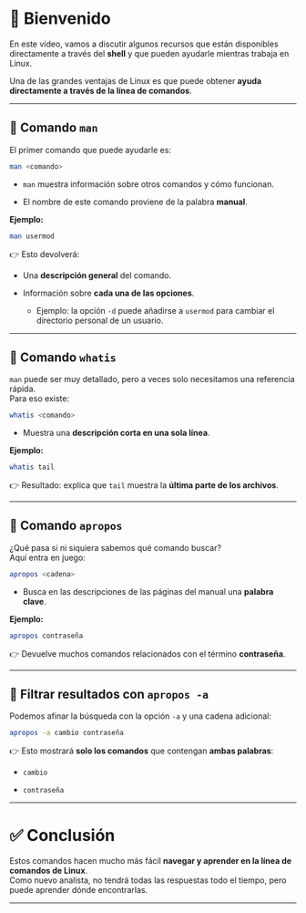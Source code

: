 
# 📘 Bienvenido

En este vídeo, vamos a discutir algunos recursos que están disponibles directamente a través del **shell** y que pueden ayudarle mientras trabaja en Linux.

Una de las grandes ventajas de Linux es que puede obtener **ayuda directamente a través de la línea de comandos**.

---

## 🔹 Comando `man`

El primer comando que puede ayudarle es:

```bash
man <comando>
```

- `man` muestra información sobre otros comandos y cómo funcionan.
    
- El nombre de este comando proviene de la palabra **manual**.
    

**Ejemplo:**

```bash
man usermod
```

👉 Esto devolverá:

- Una **descripción general** del comando.
    
- Información sobre **cada una de las opciones**.
    
    - Ejemplo: la opción `-d` puede añadirse a `usermod` para cambiar el directorio personal de un usuario.
        

---

## 🔹 Comando `whatis`

`man` puede ser muy detallado, pero a veces solo necesitamos una referencia rápida.  
Para eso existe:

```bash
whatis <comando>
```

- Muestra una **descripción corta en una sola línea**.
    

**Ejemplo:**

```bash
whatis tail
```

👉 Resultado: explica que `tail` muestra la **última parte de los archivos**.

---

## 🔹 Comando `apropos`

¿Qué pasa si ni siquiera sabemos qué comando buscar?  
Aquí entra en juego:

```bash
apropos <cadena>
```

- Busca en las descripciones de las páginas del manual una **palabra clave**.
    

**Ejemplo:**

```bash
apropos contraseña
```

👉 Devuelve muchos comandos relacionados con el término **contraseña**.

---

## 🔹 Filtrar resultados con `apropos -a`

Podemos afinar la búsqueda con la opción `-a` y una cadena adicional:

```bash
apropos -a cambio contraseña
```

👉 Esto mostrará **solo los comandos** que contengan **ambas palabras**:

- `cambio`
    
- `contraseña`
    

---

# ✅ Conclusión

Estos comandos hacen mucho más fácil **navegar y aprender en la línea de comandos de Linux**.  
Como nuevo analista, no tendrá todas las respuestas todo el tiempo, pero puede aprender dónde encontrarlas.

---

